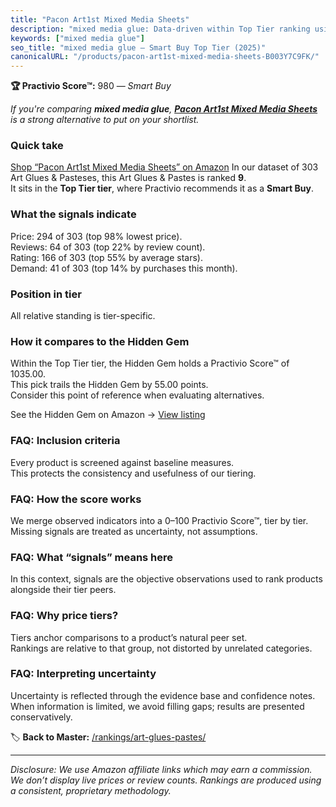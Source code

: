 ```yaml
---
title: "Pacon Art1st Mixed Media Sheets"
description: "mixed media glue: Data-driven within Top Tier ranking using the Practivio Score™. Positioned by quality, value, demand, findability, momentum."
keywords: ["mixed media glue"]
seo_title: "mixed media glue — Smart Buy Top Tier (2025)"
canonicalURL: "/products/pacon-art1st-mixed-media-sheets-B003Y7C9FK/"
---
```


**🏆 Practivio Score™:** 980 — _Smart Buy_


*If you're comparing **mixed media glue**, **[Pacon Art1st Mixed Media Sheets](https://www.amazon.com/dp/B003Y7C9FK?tag=practivio-20)** is a strong alternative to put on your shortlist.*
### Quick take
[Shop “Pacon Art1st Mixed Media Sheets” on Amazon](https://www.amazon.com/dp/B003Y7C9FK?tag=practivio-20)
In our dataset of 303 Art Glues & Pasteses, this Art Glues & Pastes is ranked **9**.  
It sits in the **Top Tier tier**, where Practivio recommends it as a **Smart Buy**.

### What the signals indicate
Price: 294 of 303 (top 98% lowest price).  
Reviews: 64 of 303 (top 22% by review count).  
Rating: 166 of 303 (top 55% by average stars).  
Demand: 41 of 303 (top 14% by purchases this month).

### Position in tier
All relative standing is tier-specific.

### How it compares to the Hidden Gem
Within the Top Tier tier, the Hidden Gem holds a Practivio Score™ of 1035.00.  
This pick trails the Hidden Gem by 55.00 points.  
Consider this point of reference when evaluating alternatives.  

See the Hidden Gem on Amazon → [View listing](https://www.amazon.com/dp/B071JPD9M3?tag=practivio-20)

### FAQ: Inclusion criteria
Every product is screened against baseline measures.  
This protects the consistency and usefulness of our tiering.

### FAQ: How the score works
We merge observed indicators into a 0–100 Practivio Score™, tier by tier.  
Missing signals are treated as uncertainty, not assumptions.

### FAQ: What “signals” means here
In this context, signals are the objective observations used to rank products alongside their tier peers.

### FAQ: Why price tiers?
Tiers anchor comparisons to a product’s natural peer set.  
Rankings are relative to that group, not distorted by unrelated categories.

### FAQ: Interpreting uncertainty
Uncertainty is reflected through the evidence base and confidence notes.  
When information is limited, we avoid filling gaps; results are presented conservatively.


🏷️ **Back to Master:** [/rankings/art-glues-pastes/](/rankings/art-glues-pastes/)

---
_Disclosure: We use Amazon affiliate links which may earn a commission. We don’t display live prices or review counts. Rankings are produced using a consistent, proprietary methodology._
